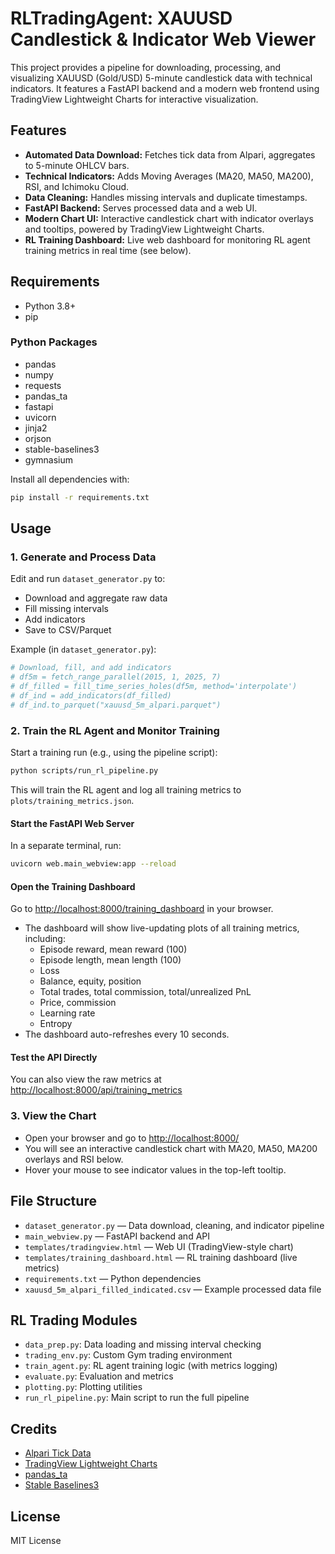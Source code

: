 # RLTradingAgent: XAUUSD Candlestick & Indicator Web Viewer

This project provides a pipeline for downloading, processing, and visualizing XAUUSD (Gold/USD) 5-minute candlestick data with technical indicators. It features a FastAPI backend and a modern web frontend using TradingView Lightweight Charts for interactive visualization.

## Features
- **Automated Data Download:** Fetches tick data from Alpari, aggregates to 5-minute OHLCV bars.
- **Technical Indicators:** Adds Moving Averages (MA20, MA50, MA200), RSI, and Ichimoku Cloud.
- **Data Cleaning:** Handles missing intervals and duplicate timestamps.
- **FastAPI Backend:** Serves processed data and a web UI.
- **Modern Chart UI:** Interactive candlestick chart with indicator overlays and tooltips, powered by TradingView Lightweight Charts.
- **RL Training Dashboard:** Live web dashboard for monitoring RL agent training metrics in real time (see below).

## Requirements
- Python 3.8+
- pip

### Python Packages
- pandas
- numpy
- requests
- pandas_ta
- fastapi
- uvicorn
- jinja2
- orjson
- stable-baselines3
- gymnasium

Install all dependencies with:
```bash
pip install -r requirements.txt
```

## Usage

### 1. Generate and Process Data

Edit and run `dataset_generator.py` to:
- Download and aggregate raw data
- Fill missing intervals
- Add indicators
- Save to CSV/Parquet

Example (in `dataset_generator.py`):
```python
# Download, fill, and add indicators
# df5m = fetch_range_parallel(2015, 1, 2025, 7)
# df_filled = fill_time_series_holes(df5m, method='interpolate')
# df_ind = add_indicators(df_filled)
# df_ind.to_parquet("xauusd_5m_alpari.parquet")
```

### 2. Train the RL Agent and Monitor Training

Start a training run (e.g., using the pipeline script):
```bash
python scripts/run_rl_pipeline.py
```
This will train the RL agent and log all training metrics to `plots/training_metrics.json`.

#### Start the FastAPI Web Server
In a separate terminal, run:
```bash
uvicorn web.main_webview:app --reload
```

#### Open the Training Dashboard
Go to [http://localhost:8000/training_dashboard](http://localhost:8000/training_dashboard) in your browser.
- The dashboard will show live-updating plots of all training metrics, including:
  - Episode reward, mean reward (100)
  - Episode length, mean length (100)
  - Loss
  - Balance, equity, position
  - Total trades, total commission, total/unrealized PnL
  - Price, commission
  - Learning rate
  - Entropy
- The dashboard auto-refreshes every 10 seconds.

#### Test the API Directly
You can also view the raw metrics at [http://localhost:8000/api/training_metrics](http://localhost:8000/api/training_metrics)

### 3. View the Chart
- Open your browser and go to [http://localhost:8000/](http://localhost:8000/)
- You will see an interactive candlestick chart with MA20, MA50, MA200 overlays and RSI below.
- Hover your mouse to see indicator values in the top-left tooltip.

## File Structure
- `dataset_generator.py` — Data download, cleaning, and indicator pipeline
- `main_webview.py` — FastAPI backend and API
- `templates/tradingview.html` — Web UI (TradingView-style chart)
- `templates/training_dashboard.html` — RL training dashboard (live metrics)
- `requirements.txt` — Python dependencies
- `xauusd_5m_alpari_filled_indicated.csv` — Example processed data file

## RL Trading Modules

- `data_prep.py`: Data loading and missing interval checking
- `trading_env.py`: Custom Gym trading environment
- `train_agent.py`: RL agent training logic (with metrics logging)
- `evaluate.py`: Evaluation and metrics
- `plotting.py`: Plotting utilities
- `run_rl_pipeline.py`: Main script to run the full pipeline

## Credits
- [Alpari Tick Data](https://alpari.com/)
- [TradingView Lightweight Charts](https://github.com/tradingview/lightweight-charts)
- [pandas_ta](https://github.com/twopirllc/pandas-ta)
- [Stable Baselines3](https://github.com/DLR-RM/stable-baselines3)

## License
MIT License 